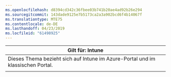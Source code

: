 ```yaml
---
ms.openlocfilehash: d8394cd342c36fbee03b741b20ae4ad92b26e294
ms.sourcegitcommit: 143dade9125e7b5173ca2a3a902bcd6f4b14067f
ms.translationtype: MTE75
ms.contentlocale: de-DE
ms.lasthandoff: 04/23/2019
ms.locfileid: "61498925"
---
```

|                              Gilt für: Intune                               |
|-------------------------------------------------------------------------------|
| Dieses Thema bezieht sich auf Intune im Azure-Portal und im klassischen Portal. |
|                                                                               |


